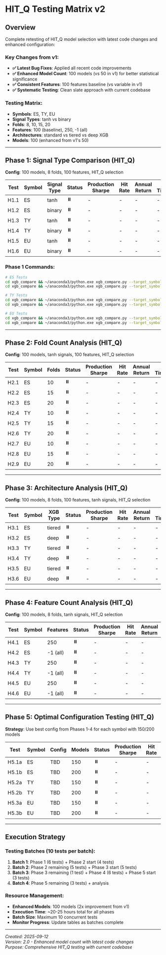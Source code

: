 # HIT_Q Testing Matrix v2

## Overview

Complete retesting of HIT_Q model selection with latest code changes and enhanced configuration:

### Key Changes from v1:
- **✅ Latest Bug Fixes**: Applied all recent code improvements
- **✅ Enhanced Model Count**: 100 models (vs 50 in v1) for better statistical significance  
- **✅ Consistent Features**: 100 features baseline (vs variable in v1)
- **✅ Systematic Testing**: Clean slate approach with current codebase

### Testing Matrix:
- **Symbols**: ES, TY, EU
- **Signal Types**: tanh vs binary 
- **Folds**: 8, 10, 15, 20
- **Features**: 100 (baseline), 250, -1 (all)
- **Architectures**: standard vs tiered vs deep XGB
- **Models**: 100 (enhanced from v1's 50)

---

## Phase 1: Signal Type Comparison (HIT_Q)

**Config**: 100 models, 8 folds, 100 features, HIT_Q selection

| Test | Symbol | Signal Type | Status | Production Sharpe | Hit Rate | Annual Return | Log Timestamp |
| ---- | ------ | ----------- | ------ | ----------------- | -------- | ------------- | ------------- |
| H1.1 | ES     | tanh        | ⏸️     | -                 | -        | -             | -             |
| H1.2 | ES     | binary      | ⏸️     | -                 | -        | -             | -             |
| H1.3 | TY     | tanh        | ⏸️     | -                 | -        | -             | -             |
| H1.4 | TY     | binary      | ⏸️     | -                 | -        | -             | -             |
| H1.5 | EU     | tanh        | ⏸️     | -                 | -        | -             | -             |
| H1.6 | EU     | binary      | ⏸️     | -                 | -        | -             | -             |

### Phase 1 Commands:
```bash
# ES Tests
cd xgb_compare && ~/anaconda3/python.exe xgb_compare.py --target_symbol "@ES#C" --n_models 100 --n_folds 8 --max_features 100 --q_metric hit_rate --log_label "v2_H1.1_ES_tanh"
cd xgb_compare && ~/anaconda3/python.exe xgb_compare.py --target_symbol "@ES#C" --n_models 100 --n_folds 8 --max_features 100 --binary_signal --q_metric hit_rate --log_label "v2_H1.2_ES_binary"

# TY Tests  
cd xgb_compare && ~/anaconda3/python.exe xgb_compare.py --target_symbol "@TY#C" --n_models 100 --n_folds 8 --max_features 100 --q_metric hit_rate --log_label "v2_H1.3_TY_tanh"
cd xgb_compare && ~/anaconda3/python.exe xgb_compare.py --target_symbol "@TY#C" --n_models 100 --n_folds 8 --max_features 100 --binary_signal --q_metric hit_rate --log_label "v2_H1.4_TY_binary"

# EU Tests
cd xgb_compare && ~/anaconda3/python.exe xgb_compare.py --target_symbol "@EU#C" --n_models 100 --n_folds 8 --max_features 100 --q_metric hit_rate --log_label "v2_H1.5_EU_tanh"
cd xgb_compare && ~/anaconda3/python.exe xgb_compare.py --target_symbol "@EU#C" --n_models 100 --n_folds 8 --max_features 100 --binary_signal --q_metric hit_rate --log_label "v2_H1.6_EU_binary"
```

---

## Phase 2: Fold Count Analysis (HIT_Q)

**Config**: 100 models, tanh signals, 100 features, HIT_Q selection

| Test | Symbol | Folds | Status | Production Sharpe | Hit Rate | Annual Return | Log Timestamp |
| ---- | ------ | ----- | ------ | ----------------- | -------- | ------------- | ------------- |
| H2.1 | ES     | 10    | ⏸️     | -                 | -        | -             | -             |
| H2.2 | ES     | 15    | ⏸️     | -                 | -        | -             | -             |
| H2.3 | ES     | 20    | ⏸️     | -                 | -        | -             | -             |
| H2.4 | TY     | 10    | ⏸️     | -                 | -        | -             | -             |
| H2.5 | TY     | 15    | ⏸️     | -                 | -        | -             | -             |
| H2.6 | TY     | 20    | ⏸️     | -                 | -        | -             | -             |
| H2.7 | EU     | 10    | ⏸️     | -                 | -        | -             | -             |
| H2.8 | EU     | 15    | ⏸️     | -                 | -        | -             | -             |
| H2.9 | EU     | 20    | ⏸️     | -                 | -        | -             | -             |

---

## Phase 3: Architecture Analysis (HIT_Q)

**Config**: 100 models, 8 folds, 100 features, tanh signals, HIT_Q selection

| Test | Symbol | XGB Type | Status | Production Sharpe | Hit Rate | Annual Return | Log Timestamp |
| ---- | ------ | -------- | ------ | ----------------- | -------- | ------------- | ------------- |
| H3.1 | ES     | tiered   | ⏸️     | -                 | -        | -             | -             |
| H3.2 | ES     | deep     | ⏸️     | -                 | -        | -             | -             |
| H3.3 | TY     | tiered   | ⏸️     | -                 | -        | -             | -             |
| H3.4 | TY     | deep     | ⏸️     | -                 | -        | -             | -             |
| H3.5 | EU     | tiered   | ⏸️     | -                 | -        | -             | -             |
| H3.6 | EU     | deep     | ⏸️     | -                 | -        | -             | -             |

---

## Phase 4: Feature Count Analysis (HIT_Q)

**Config**: 100 models, 8 folds, tanh signals, HIT_Q selection

| Test | Symbol | Features | Status | Production Sharpe | Hit Rate | Annual Return | Log Timestamp |
| ---- | ------ | -------- | ------ | ----------------- | -------- | ------------- | ------------- |
| H4.1 | ES     | 250      | ⏸️     | -                 | -        | -             | -             |
| H4.2 | ES     | -1 (all) | ⏸️     | -                 | -        | -             | -             |
| H4.3 | TY     | 250      | ⏸️     | -                 | -        | -             | -             |
| H4.4 | TY     | -1 (all) | ⏸️     | -                 | -        | -             | -             |
| H4.5 | EU     | 250      | ⏸️     | -                 | -        | -             | -             |
| H4.6 | EU     | -1 (all) | ⏸️     | -                 | -        | -             | -             |

---

## Phase 5: Optimal Configuration Testing (HIT_Q)

**Strategy**: Use best config from Phases 1-4 for each symbol with 150/200 models

| Test  | Symbol | Config | Models | Status | Production Sharpe | Hit Rate | Log Timestamp |
| ----- | ------ | ------ | ------ | ------ | ----------------- | -------- | ------------- |
| H5.1a | ES     | TBD    | 150    | ⏸️     | -                 | -        | -             |
| H5.1b | ES     | TBD    | 200    | ⏸️     | -                 | -        | -             | 
| H5.2a | TY     | TBD    | 150    | ⏸️     | -                 | -        | -             |
| H5.2b | TY     | TBD    | 200    | ⏸️     | -                 | -        | -             |
| H5.3a | EU     | TBD    | 150    | ⏸️     | -                 | -        | -             |
| H5.3b | EU     | TBD    | 200    | ⏸️     | -                 | -        | -             |

---

## Execution Strategy

### Testing Batches (10 tests per batch):
1. **Batch 1**: Phase 1 (6 tests) + Phase 2 start (4 tests)
2. **Batch 2**: Phase 2 remaining (5 tests) + Phase 3 start (5 tests)
3. **Batch 3**: Phase 3 remaining (1 test) + Phase 4 (6 tests) + Phase 5 start (3 tests)
4. **Batch 4**: Phase 5 remaining (3 tests) + analysis

### Resource Management:
- **Enhanced Models**: 100 models (2x improvement from v1)
- **Execution Time**: ~20-25 hours total for all phases
- **Batch Size**: Maximum 10 concurrent tests
- **Monitor Progress**: Update tables as batches complete

---

*Created: 2025-09-12*  
*Version: 2.0 - Enhanced model count with latest code changes*  
*Purpose: Comprehensive HIT_Q testing with current codebase*